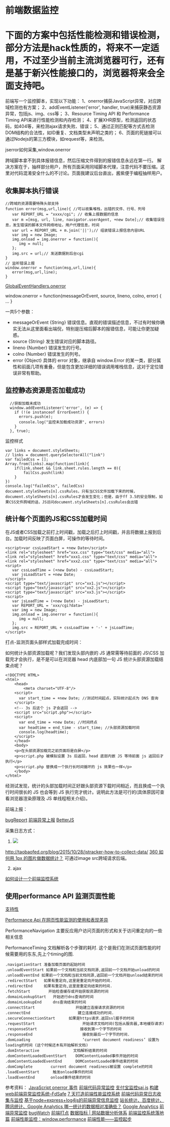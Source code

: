# 前端数据监控 

下面的方案中包括性能检测和错误检测，部分方法是hack性质的，将来不一定适用，不过至少当前主流浏览器可行，还有是基于新兴性能接口的，浏览器将来会全面支持吧。
====================================================================
前端写一个监控脚本，实现以下功能：
1、onerror捕获JavaScript异常，对应跨域检测也有方案；
2、addEventListener('error', handler, true)来捕获静态资源异常，包括js、img、css等；
3、Resource Timing API 和 Performance Timing API来进行性能检测和内存检测；
4、扩展XHR原型，检测返回的状态码，如404等，来检测ajax请求失败、错误；
5、通过正则匹配等方式去检测DOM结构的合法性，如ID重复、文档类型未声明之类的；
6、页面的死链接可以通过Nodejs的第三方模块，如request等，来检测。

jserror如何采集,window.onerror

跨域脚本拿不到具体报错信息，然后压缩文件得到的报错信息永远在第一行。
解决方案在于，抽样部分用户，所有页面采用同域脚本代理，注意代码不要压缩。这里对代码混淆安全什么的不讨论。页面我建议后台直出，酱紫便于编程抽样用户。

## 收集脚本执行错误

```
//跨域的资源需要特殊头部支持
function error(msg,url,line){ //可以收集堆栈，出错的文件、行号、列号
   var REPORT_URL = "xxxx/cgi"; // 收集上报数据的信息
   var m =[msg, url, line, navigator.userAgent, +new Date];// 收集错误信息，发生错误的脚本文件网络地址，用户代理信息，时间
   var url = REPORT_URL + m.join('||');// 组装错误上报信息内容URL
   var img = new Image;
   img.onload = img.onerror = function(){
      img = null;
   };
   img.src = url;// 发送数据到后台cgi
}
// 监听错误上报
window.onerror = function(msg,url,line){
   error(msg,url,line);
}
```

[GlobalEventHandlers.onerror](https://developer.mozilla.org/en-US/docs/Web/API/GlobalEventHandlers/onerror)

window.onerror = function(messageOrEvent, source, lineno, colno, error) { ... }

一共5个参数：

- messageOrEvent {String} 错误信息。直观的错误描述信息，不过有时候你确实无法从这里面看出端倪，特别是压缩后脚本的报错信息，可能让你更加疑惑。
- source {String} 发生错误对应的脚本路径。
- lineno {Number} 错误发生的行号。
- colno {Number} 错误发生的列号。
- error {Object} 具体的 error 对象，继承自 window.Error 的某一类，部分属性和前面几项有重叠，但是包含更加详细的错误调用堆栈信息，这对于定位错误非常有帮助。

## 监控静态资源是否加载成功
```
  //获取加载未成功
  window.addEventListener('error', (e) => {
    if (!(e instanceof ErrorEvent)) {
      errors.push(e);
      console.log("监控未加载成功资源", errors)
    }
  }, true);
```      

监控样式

```      
var links = document.styleSheets;
// links = document.querySelectorAll("link")
var failedCss = [];
Array.from(links).map(function(link){
	if(link.sheet && link.sheet.rules.length == 0){
		failCss.push(link)
	}
})
console.log("failedCss", failedCss)
document.styleSheets[n].cssRules，只有当CSS文件加载下来的时候，document.styleSheets[n].cssRules才会发生变化；但是，由于ff 3.5的安全限制，如果CSS文件跨域的话，JS访问document.styleSheets[n].cssRules会出错
```      

## 统计每个页面的JS和CSS加载时间

在JS或者CSS加载之前打上时间戳，加载之后打上时间戳，并且将数据上报到后台。加载时间反映了页面白屏，可操作的等待时间。

```      
<script>var cssLoadStart = +new Date</script>
<link rel="stylesheet" href="xxx.css" type="text/css" media="all">
<link rel="stylesheet" href="xxx1.css" type="text/css" media="all">
<link rel="stylesheet" href="xxx2.css" type="text/css" media="all">
<sript>
   var cssLoadTime = (+new Date) - cssLoadStart;
   var jsLoadStart = +new Date;
</script>
<script type="text/javascript" src="xx1.js"></script>
<script type="text/javascript" src="xx2.js"></script>
<script type="text/javascript" src="xx3.js"></script>
<script>
   var jsLoadTime = (+new Date) - jsLoadStart;
   var REPORT_URL = 'xxx/cgi?data='
   var img = new Image;
   img.onload = img.onerror = function(){
      img = null;
   };
   img.src = REPORT_URL + cssLoadTime + '-' + jsLoadTime;
</script>
```      

打点-监测页面头部样式加载完成时间：

如何统计头部资源加载呢？我们发现头部内嵌的 JS 通常需等待前面的 JS\CSS 加载完才会执行，是不是可以在浏览器 head 内底部加一句 JS 统计头部资源加载结束点呢？
```  
<!DOCTYPE HTML>
<html>
    <head>
        <meta charset="UTF-8"/>
    <script>
      var start_time = +new Date; //测试时间起点，实际统计起点为 DNS 查询
    </script>
    <!-- 3s 后这个 js 才会返回 -->
    <script src="script.php"></script>  
    <script>
      var end_time = +new Date; //时间终点
      var headtime = end_time - start_time; //头部资源加载时间    
      console.log(headtime);
    </script>
    </head> 
    <body>     
    <p>在头部资源加载完之前页面将是白屏</p>
    <p>script.php 被模拟设置 3s 后返回，head 底部内嵌 JS 等待前面 js 返回后才执行</p>
    <p>script.php 替换成一个执行长时间循环的 js 效果也一样</p>  
    </body>
</html>
```  
经测试发现，统计的头部加载时间正好跟头部资源下载时间相近，而且换成一个执行时间很长的 JS 也会等到 JS 执行完才统计。说明此方法是可行的(具体原因可查看浏览器渲染原理及 JS 单线程相关介绍)。


前端上报：

[bugReport](https://github.com/leolin1229/bugReport)
[前端异常上报](http://blog.kazaff.me/2017/04/06/%E5%89%8D%E7%AB%AF%E5%BC%82%E5%B8%B8%E4%B8%8A%E6%8A%A5/)
[BetterJS](https://github.com/betterjs)

采集日志方式：

1. <img src="/imgr?">
http://taobaofed.org/blog/2015/10/28/jstracker-how-to-collect-data/
[360 如何用 1px 的图片做数据统计？](https://www.zhihu.com/question/23105971)
可通过image src跨域请求后端。

2. ajax


[如何设计一个前端监控系统](http://www.codedata.cn/hacknews/148436420521212816)

## 使用performance API 监测页面性能  

[支持性](http://caniuse.com/#feat=nav-timing)

[Performance Api 在网页性能监测的使用和表现差异](https://juejin.im/entry/58abf9c72f301e006bdbc6d8)

PerformanceNavigation 主要反应用户访问页面的形式和关于访问重定向的一些相关信息

PerformanceTiming  文档解析各个步骤的耗时.  这个是我们在测试页面性能的时候需要用的东东,先上个timing的图.

```
.navigationStart 准备加载页面的起始时间
.unloadEventStart 如果前一个文档和当前文档同源,返回前一个文档开始unload的时间
.unloadEventEnd 如果前一个文档和当前文档同源,返回前一个文档开始unload结束的时间
.redirectStart   如果有重定向,这里是重定向开始的时间.
.redirectEnd     如果有重定向,这里是重定向结束的时间.
.fetchStart        开始检查缓存或开始获取资源的时间
.domainLookupStart   开始进行dns查询的时间
.domainLookupEnd     dns查询结束的时间
.connectStart                  开始建立连接请求资源的时间
.connectEnd                     建立连接成功的时间.
.secureConnectionStart      如果是https请求.返回ssl握手的时间
.requestStart                     开始请求文档时间(包括从服务器,本地缓存请求)
.responseStart                   接收到第一个字节的时间
.responseEnd                      接收到最后一个字节的时间.
.domLoading                       ‘current document readiness’ 设置为 loading的时间 (这个时候还木有开始解析文档)
.domInteractive               文档解析结束的时间
.domContentLoadedEventStart    DOMContentLoaded事件开始的时间
.domContentLoadedEventEnd      DOMContentLoaded事件结束的时间
.domComplete        current document readiness被设置 complete的时间
.loadEventStart      触发onload事件的时间
.loadEventEnd       onload事件结束的时间
```

参考资料：
[JavaScript onerror 事件](http://www.w3school.com.cn/js/js_onerror.asp)
[前端代码异常监控](http://rapheal.sinaapp.com/2014/11/06/javascript-error-monitor/)
[支付宝监控sai.js](https://github.com/saijs/sai.js)
[构建web前端异常监控系统–FdSafe](http://www.aliued.cn/2012/10/27/%E6%9E%84%E5%BB%BAweb%E5%89%8D%E7%AB%AF%E5%BC%82%E5%B8%B8%E7%9B%91%E6%8E%A7%E7%B3%BB%E7%BB%9F-fdsafe.html)
[7 天打造前端性能监控系统](http://fex.baidu.com/blog/2014/05/build-performance-monitor-in-7-days/)
[前端代码异常日志收集与监控](http://www.cnblogs.com/hustskyking/p/fe-monitor.html)
[基于node+express+log4js的前端异常信息监控](http://www.html-js.cn/details/4J0pP2FcG)
[站长统计、百度统计、腾讯统计、Google Analytics 哪一统计的数据相对准确些？](https://www.zhihu.com/question/19955915)
[Google Analytics](https://github.com/googleanalytics/)
[前端异常监控](http://kouyun.me/2017/04/07/%E5%89%8D%E7%AB%AF%E5%BC%82%E5%B8%B8%E7%9B%91%E6%8E%A7/)
[bugWatch](https://github.com/wuxiaolan91/bugWatch)
[前端打点](https://gist.github.com/airyland/5633662)
[数据指标 | 网站数据分析体系](https://zhuanlan.zhihu.com/p/26861218)
[前端监控系统落地篇](https://github.com/Rain1368189893/Blog/issues/6)
[前端性能监控：window.performance](https://juejin.im/entry/58ba9cb5128fe100643da2cc)
[前端性能——监控起步](http://www.cnblogs.com/chuaWeb/p/PerformanceMonitoring.html)